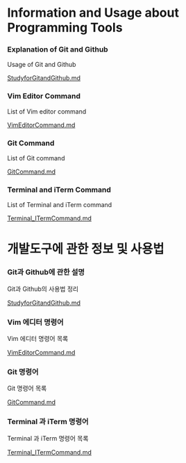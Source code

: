 # Information and Usage about Programming Tools

### Explanation of Git and Github

Usage of Git and Github

[StudyforGitandGithub.md](https://github.com/ChunsuKim/Chunsu-Kim/blob/master/StudyforGitandGithub.md)


### Vim Editor Command

List of Vim editor command

[VimEditorCommand.md](https://github.com/ChunsuKim/Chunsu-Kim/blob/master/VimEditorCommand.md)


### Git Command

List of Git command

[GitCommand.md](https://github.com/ChunsuKim/Chunsu-Kim/blob/master/GitCommand.md)


### Terminal and iTerm Command

List of Terminal and iTerm command

[Terminal_ITermCommand.md](https://github.com/ChunsuKim/Chunsu-Kim/blob/master/Terminal_ITermCommand.md)



# 개발도구에 관한 정보 및 사용법

### Git과 Github에 관한 설명

Git과 Github의 사용법 정리

[StudyforGitandGithub.md](https://github.com/ChunsuKim/Chunsu-Kim/blob/master/StudyforGitandGithub.md)


### Vim 에디터 명령어

Vim 에디터 명령어 목록

[VimEditorCommand.md](https://github.com/ChunsuKim/Chunsu-Kim/blob/master/VimEditorCommand.md)


### Git 명령어

Git 명령어 목록

[GitCommand.md](https://github.com/ChunsuKim/Chunsu-Kim/blob/master/GitCommand.md)


### Terminal 과 iTerm 명령어

Terminal 과 iTerm 명령어 목록

[Terminal_ITermCommand.md](https://github.com/ChunsuKim/Chunsu-Kim/blob/master/Terminal_ITermCommand.md)
